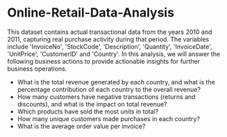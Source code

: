 # Online-Retail-Data-Analysis

This dataset contains actual transactional data from the years 2010 and 2011, capturing real purchase activity during that period. The variables include 'InvoiceNo', 'StockCode', 'Description', 'Quantity', 'InvoiceDate', 'UnitPrice', 'CustomerID' and 'Country'. In this analysis, we will answer the following business actions to provide actionable insights for further business operations.

- What is the total revenue generated by each country, and what is the percentage contribution of each country to the overall revenue?
- How many customers have negative transactions (returns and discounts), and what is the impact on total revenue?
- Which products have sold the most units in total?
- How many unique customers made purchases in each country?
- What is the average order value per invoice?
